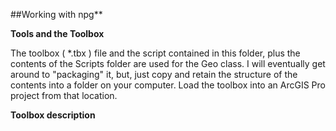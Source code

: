##Working with npg**

**Tools and the Toolbox**

The toolbox ( \*.tbx ) file and the script contained in this folder, plus the contents of the Scripts folder are used for the Geo class.
I will eventually get around to "packaging" it, but, just copy and retain the structure of the contents into a folder on your computer.  Load the toolbox into an ArcGIS Pro project from that location.

**Toolbox description**
